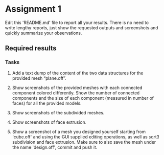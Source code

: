 # Assignment 1

Edit this 'README.md' file to report all your results. There is no need to write lengthy reports, just show the requested outputs and screenshots and quickly summarize your observations.   

## Required results

### Tasks
1) Add a text dump of the content of the two data structures for the provided mesh “plane.off”.

2) Show screenshots of the provided meshes with each connected component colored differently. Show the number of connected components and the size of each component (measured in number
of faces) for all the provided models.

3) Show screenshots of the subdivided meshes.

4) Show screenshots of face extrusion.

5) Show a screenshot of a mesh you designed yourself starting from 'cube.off' and using the GUI supplied editing operations, as well as sqrt3 subdivision and face extrusion. Make sure to also save the mesh under the name 'design.off', commit and push it. 